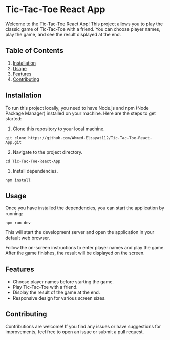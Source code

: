 # Tic-Tac-Toe React App

Welcome to the Tic-Tac-Toe React App! This project allows you to play the classic game of Tic-Tac-Toe with a friend. You can choose player names, play the game, and see the result displayed at the end.

## Table of Contents
1. [Installation](#installation)
2. [Usage](#usage)
3. [Features](#features)
4. [Contributing](#contributing)

## Installation
To run this project locally, you need to have Node.js and npm (Node Package Manager) installed on your machine. Here are the steps to get started:

1. Clone this repository to your local machine.
```
git clone https://github.com/Ahmed-Elzayat112/Tic-Tac-Toe-React-App.git
```
2. Navigate to the project directory.
```
cd Tic-Tac-Toe-React-App
```
3. Install dependencies.
```
npm install
```

## Usage
Once you have installed the dependencies, you can start the application by running:
```
npm run dev
```
This will start the development server and open the application in your default web browser. 

Follow the on-screen instructions to enter player names and play the game. After the game finishes, the result will be displayed on the screen.

## Features
- Choose player names before starting the game.
- Play Tic-Tac-Toe with a friend.
- Display the result of the game at the end.
- Responsive design for various screen sizes.

## Contributing
Contributions are welcome! If you find any issues or have suggestions for improvements, feel free to open an issue or submit a pull request. 

